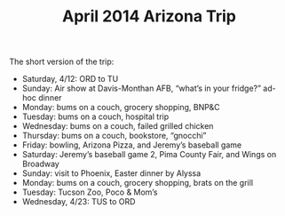 ﻿---
layout: post
title: April 2014 Arizona Trip
---

The short version of the trip:

- Saturday, 4/12: ORD to TU
- Sunday: Air show at Davis-Monthan AFB, “what’s in your fridge?” ad-hoc dinner
- Monday: bums on a couch, grocery shopping, BNP&C
- Tuesday: bums on a couch, hospital trip
- Wednesday: bums on a couch, failed grilled chicken
- Thursday: bums on a couch, bookstore, “gnocchi”
- Friday: bowling, Arizona Pizza, and Jeremy’s baseball game
- Saturday: Jeremy’s baseball game 2, Pima County Fair, and Wings on Broadway
- Sunday: visit to Phoenix, Easter dinner by Alyssa
- Monday: bums on a couch, grocery shopping, brats on the grill
- Tuesday: Tucson Zoo, Poco & Mom’s
- Wednesday, 4/23: TUS to ORD